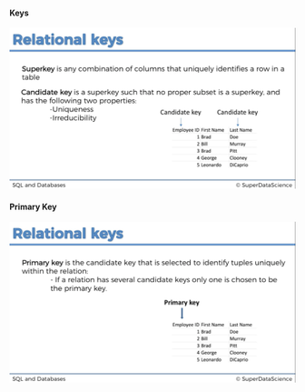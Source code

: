 #### Keys
![Alt text](./screenshots/keys1.png?raw=true "Optional Title")

#### Primary Key
![Alt text](./screenshots/primary-key.png?raw=true "Optional Title")